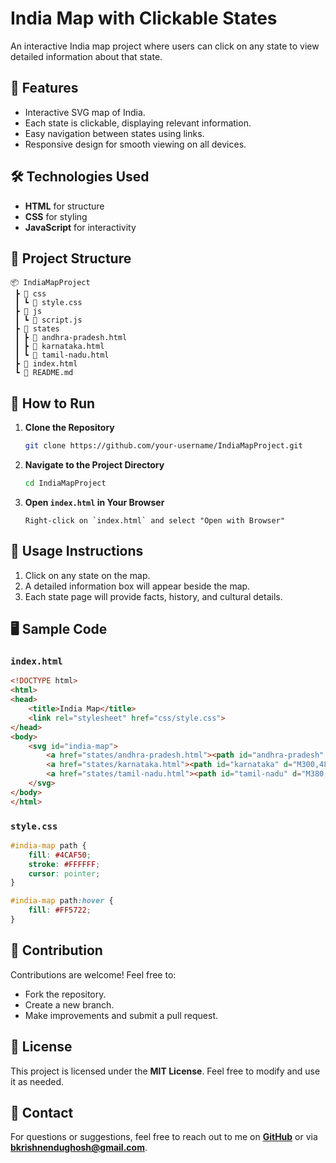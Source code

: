 # India Map with Clickable States

An interactive India map project where users can click on any state to view detailed information about that state.

## 🌟 Features
- Interactive SVG map of India.
- Each state is clickable, displaying relevant information.
- Easy navigation between states using links.
- Responsive design for smooth viewing on all devices.

## 🛠️ Technologies Used
- **HTML** for structure
- **CSS** for styling
- **JavaScript** for interactivity

## 📂 Project Structure
```
📦 IndiaMapProject
 ┣ 📂 css
 ┃ ┗ 📄 style.css
 ┣ 📂 js
 ┃ ┗ 📄 script.js
 ┣ 📂 states
 ┃ ┣ 📄 andhra-pradesh.html
 ┃ ┣ 📄 karnataka.html
 ┃ ┗ 📄 tamil-nadu.html
 ┣ 📄 index.html
 ┗ 📄 README.md
```

## 🚀 How to Run
1. **Clone the Repository**
   ```bash
   git clone https://github.com/your-username/IndiaMapProject.git
   ```

2. **Navigate to the Project Directory**
   ```bash
   cd IndiaMapProject
   ```

3. **Open `index.html` in Your Browser**
   ```
   Right-click on `index.html` and select "Open with Browser"
   ```

## 🔎 Usage Instructions
1. Click on any state on the map.
2. A detailed information box will appear beside the map.
3. Each state page will provide facts, history, and cultural details.

## 🖥️ Sample Code
### `index.html`
```html
<!DOCTYPE html>
<html>
<head>
    <title>India Map</title>
    <link rel="stylesheet" href="css/style.css">
</head>
<body>
    <svg id="india-map">
        <a href="states/andhra-pradesh.html"><path id="andhra-pradesh" d="M350,500 L400,480 L450,500..."></path></a>
        <a href="states/karnataka.html"><path id="karnataka" d="M300,480 L350,500 L380,560..."></path></a>
        <a href="states/tamil-nadu.html"><path id="tamil-nadu" d="M380,560 L430,550 L440,600..."></path></a>
    </svg>
</body>
</html>
```

### `style.css`
```css
#india-map path {
    fill: #4CAF50;
    stroke: #FFFFFF;
    cursor: pointer;
}

#india-map path:hover {
    fill: #FF5722;
}
```

## 📝 Contribution
Contributions are welcome! Feel free to:
- Fork the repository.
- Create a new branch.
- Make improvements and submit a pull request.

## 📄 License
This project is licensed under the **MIT License**. Feel free to modify and use it as needed.

## 📧 Contact
For questions or suggestions, feel free to reach out to me on **[GitHub](https://github.com/Krishnendu-Ghosh-Web)** or via **bkrishnendughosh@gmail.com**.

